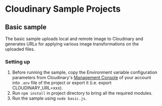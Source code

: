 # Cloudinary Sample Projects #

## Basic sample

The basic sample uploads local and remote image to Cloudinary and generates URLs for applying various image transformations on the uploaded files.

### Setting up

1. Before running the sample, copy the Environment variable configuration parameters from Cloudinary's [Management Console](https://cloudinary.com/console) of your account into `.env` file of the project or export it (i.e. export CLOUDINARY_URL=xxx).
1. Run `npm install` in project directory to bring all the required modules. 
1. Run the sample using `node basic.js`.
